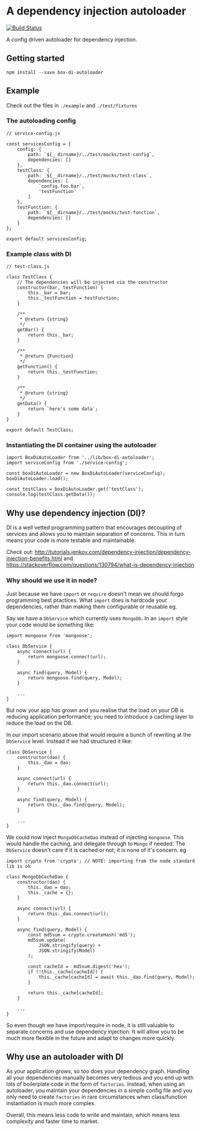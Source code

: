 # A dependency injection autoloader
[![Build Status](https://travis-ci.com/crimsonronin/box-di-autoloader.svg?branch=master)](https://travis-ci.com/crimsonronin/box-di-autoloader)

A config driven autoloader for dependency injection.

## Getting started

```
npm install --save box-di-autoloader
```

## Example

Check out the files in `./example` and `./test/fixtures`

### The autoloading config
```
// service-config.js

const servicesConfig = {
    config: {
        path: `${__dirname}/../test/mocks/test-config`,
        dependencies: []
    },
    testClass: {
        path: `${__dirname}/../test/mocks/test-class`,
        dependencies: [
            `config.foo.bar`,
            'testFunction'
        ]
    },
    testFunction: {
        path: `${__dirname}/../test/mocks/test-function`,
        dependencies: []
    }
};

export default servicesConfig;
```

### Example class with DI
```
// test-class.js

class TestClass {
    // The dependencies will be injected via the constructor
    constructor(bar, testFunction) {
        this._bar = bar;
        this._testFunction = testFunction;
    }

    /**
     * @return {string}
     */
    getBar() {
        return this._bar;
    }

    /**
     * @return {Function}
     */
    getFunction() {
        return this._testFunction;
    }

    /**
     * @return {string}
     */
    getData() {
        return `here's some data`;
    }
}

export default TestClass;
```

### Instantiating the DI container using the autoloader
```
import BoxDiAutoLoader from '../lib/box-di-autoloader';
import serviceConfig from './service-config';

const boxDiAutoLoader = new BoxDiAutoLoader(serviceConfig);
boxDiAutoLoader.load();

const testClass = boxDiAutoLoader.get('testClass');
console.log(testClass.getData());
```

## Why use dependency injection (DI)?

DI is a well vetted programming pattern that encourages decoupling of services and allows you to maintain separation of concerns. This in turn means your code is more testable and maintainable.

Check out: http://tutorials.jenkov.com/dependency-injection/dependency-injection-benefits.html and https://stackoverflow.com/questions/130794/what-is-dependency-injection

### Why should we use it in node?
Just because we have `import` or `require` doesn't mean we should forgo programming best practices. What `import` does is hardcode your dependencies, rather than making them configurable or reusable eg.

Say we have a `DbService` which currently uses `MongoDb`. In an `import` style your code would be something like:

```
import mongoose from 'mongoose';

class DbService {
    async connect(url) {
        return mongoose.connect(url);
    }
    
    async find(query, Model) {
        return mongoose.find(query, Model);
    }    
    
    ...
}
```

But now your app has grown and you realise that the load on your DB is reducing application performance; you need to introduce a caching layer to reduce the load on the DB. 

In our import scenario above that would require a bunch of rewriting at the `DbService` level. Instead if we had structured it like:

```
class DbService {
    constructor(dao) {
        this._dao = dao;
    }
    
    async connect(url) {
        return this._dao.connect(url);
    }
    
    async find(query, Model) {
        return this._dao.find(query, Model);
    }
    
    ...
}
```

We could now inject `MongoDbCacheDao` instead of injecting `mongoose`. This would handle the caching, and delegate through to `Mongo` if needed. The `DbService` doesn't care if it is cached or not; it is none of it's concern. eg

```
import crypto from 'crypto'; // NOTE: importing from the node standard lib is ok

class MongoDbCacheDao {
    constructor(dao) {
        this._dao = dao;
        this._cache = {};
    }
    
    async connect(url) {
        return this._dao.connect(url);
    }
    
    async find(query, Model) {
        const md5sum = crypto.createHash('md5');
        md5sum.update(
            JSON.stringify(query) + 
            JSON.stringify(Model)
        );
        
        const cacheId =  md5sum.digest('hex');
        if (!this._cache[cacheId]) {
            this._cache[cacheId] = await this._dao.find(query, Model);
        }
        
        return this._cache[cacheId];
    }
    
    ...
}
```

So even though we have import/require in node, it is still valuable to separate concerns and use dependency injection. It will allow you to be much more flexible in the future and adapt to changes more quickly.

## Why use an autoloader with DI

As your application grows, so too does your dependency graph. Handling all your dependencies manually becomes very tedious and you end up with lots of boilerplate code in the form of `factories`. Instead, when using an autoloader, you maintain your dependencies in a simple config file and you only need to create `factories` in rare circumstances when class/function instantiation is much more complex. 

Overall, this means less code to write and maintain, which means less complexity and faster time to market.
